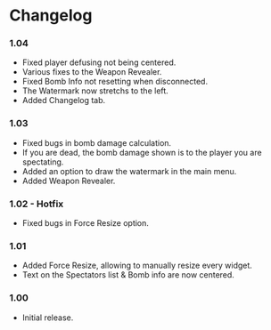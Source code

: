 # Changelog

### 1.04
* Fixed player defusing not being centered.
* Various fixes to the Weapon Revealer.
* Fixed Bomb Info not resetting when disconnected.
* The Watermark now stretchs to the left.
* Added Changelog tab.

### 1.03
* Fixed bugs in bomb damage calculation.
* If you are dead, the bomb damage shown is to the player you are spectating.
* Added an option to draw the watermark in the main menu.
* Added Weapon Revealer.

### 1.02 - Hotfix
* Fixed bugs in Force Resize option.

### 1.01
* Added Force Resize, allowing to manually resize every widget.
* Text on the Spectators list & Bomb info are now centered.

### 1.00
* Initial release.
